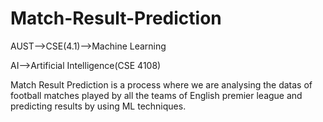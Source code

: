 # Match-Result-Prediction
AUST-->CSE(4.1)-->Machine Learning

AI-->Artificial Intelligence(CSE 4108)

Match Result Prediction is a process where we are analysing the datas of football matches played by all the teams of  English premier league and predicting results by using ML  techniques.
